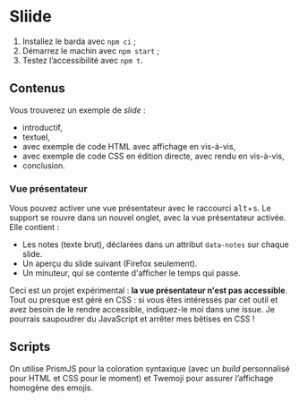 # Sliide

1. Installez le barda avec `npm ci` ;
2. Démarrez le machin avec `npm start` ;
3. Testez l’accessibilité avec `npm t`.

## Contenus

Vous trouverez un exemple de _slide_ :

* introductif,
* textuel,
* avec exemple de code HTML avec affichage en vis-à-vis,
* avec exemple de code CSS en édition directe, avec rendu en vis-à-vis,
* conclusion.

### Vue présentateur

Vous pouvez activer une vue présentateur avec le raccourci <kbd>alt</kbd>+<kbd>s</kbd>. Le support se rouvre dans un nouvel onglet, avec la vue présentateur activée. Elle contient :

- Les notes (texte brut), déclarées dans un attribut `data-notes` sur chaque slide.
- Un aperçu du slide suivant (Firefox seulement).
- Un minuteur, qui se contente d'afficher le temps qui passe.

Ceci est un projet expérimental : **la vue présentateur n'est pas accessible**. Tout ou presque est géré en CSS : si vous êtes intéressés par cet outil et avez besoin de le rendre accessible, indiquez-le moi dans une issue. Je pourrais saupoudrer du JavaScript et arrêter mes bêtises en CSS !

## Scripts

On utilise PrismJS pour la coloration syntaxique (avec un _build_ personnalisé pour HTML et CSS pour le moment) et Twemoji pour assurer l’affichage homogène des emojis.